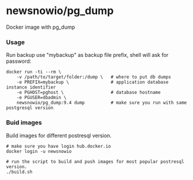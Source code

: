 newsnowio/pg_dump
================

Docker image with pg_dump

### Usage

Run backup use "mybackup" as backup file prefix, shell will ask for password:

    docker run -ti --rm \
        -v /path/to/target/folder:/dump \   # where to put db dumps
        -e PREFIX=mybackup \                # application database instance identifier
        -e PGHOST=pghost \                  # database hostname 
        -e PGUSER=dbadmin \
        newsnowio/pg_dump:9.4 dump          # make sure you run with same postgresql version

### Buid images

Build images for different postresql version.

    # make sure you have login hub.docker.io
    docker login -u newsnowio

    # run the script to build and push images for most popular postresql version.
    ./build.sh
